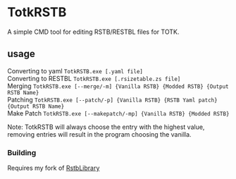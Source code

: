 # TotkRSTB
 A simple CMD tool for editing RSTB/RESTBL files for TOTK.

## usage
Converting to yaml `TotkRSTB.exe [.yaml file]`  
Converting to RESTBL `TotkRSTB.exe [.rsizetable.zs file]`  
Merging `TotkRSTB.exe [--merge/-m] {Vanilla RSTB} {Modded RSTB} {Output RSTB Name}`  
Patching `TotkRSTB.exe [--patch/-p] {Vanilla RSTB} {RSTB Yaml patch} {Output RSTB Name}`  
Make Patch `TotkRSTB.exe [--makepatch/-mp] {Vanilla RSTB} {Modded RSTB}`

Note: TotkRSTB will always choose the entry with the highest value, removing entries will result in the program choosing the vanilla.

### Building
Requires my fork of [RstbLibrary](https://github.com/VelouriasMoon/RstbLibrary)
